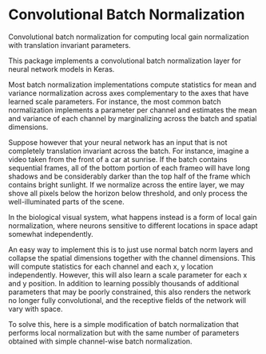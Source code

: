 # Convolutional Batch Normalization
Convolutional batch normalization for computing local gain normalization with translation invariant parameters.

This package implements a convolutional batch normalization layer for neural network models in Keras.

Most batch normalization implementations compute statistics for mean and variance normalization across axes 
complementary to the axes that have learned scale parameters. For instance, the most common batch normalization
implements a parameter per channel and estimates the mean and variance of each channel by marginalizing across
the batch and spatial dimensions.

Suppose however that your neural network has an input that is not completely translation invariant across the batch.
For instance, imagine a video taken from the front of a car at sunrise. If the batch contains sequential frames,
all of the bottom portion of each frameo will have long shadows and be considerably darker than the top half of the
frame which contains bright sunlight. If we normalize across the entire layer, we may shove all pixels below the
horizon below threshold, and only process the well-illuminated parts of the scene.

In the biological visual system, what happens instead is a form of local gain normalization, where neurons sensitive
to different locations in space adapt somewhat independently.

An easy way to implement this is to just use normal batch norm layers and collapse the spatial dimensions together
with the channel dimensions. This will compute statistics for each channel and each x, y location independently.
However, this will also learn a scale parameter for each x and y position. In addition to learning possibly
thousands of additional parameters that may be poorly constrained, this also renders the network no longer
fully convolutional, and the receptive fields of the network will vary with space.

To solve this, here is a simple modification of batch normalization that performs local normalization but with
the same number of parameters obtained with simple channel-wise batch normalization.
